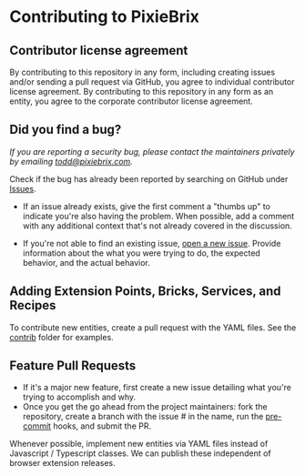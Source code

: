 # Contributing to PixieBrix

## Contributor license agreement

By contributing to this repository in any form, including creating issues and/or sending a pull request via GitHub,
you agree to individual contributor license agreement. By contributing to this repository in any form as an entity,
you agree to the corporate contributor license agreement.

## Did you find a bug?

*If you are reporting a security bug, please contact the maintainers privately
by emailing todd@pixiebrix.com.*

Check if the bug has already been reported by searching on GitHub under [Issues](https://github.com/pixiebrix/pixiebrix-extension/issues).

* If an issue already exists, give the first comment a "thumbs up" to indicate you're also having the problem.
When possible, add a comment with any additional context that's not already covered in the discussion.

* If you're not able to find an existing issue, [open a new issue](https://github.com/pixiebrix/pixiebrix-extension/issues/new).
Provide information about the what you were trying to do, the expected behavior, and the actual behavior.


## Adding Extension Points, Bricks, Services, and Recipes

To contribute new entities, create a pull request with the YAML files. See the
[contrib](https://github.com/pixiebrix/pixiebrix-extension/tree/master/contrib) folder
for examples.

## Feature Pull Requests

* If it's a major new feature, first create a new issue detailing what you're trying
to accomplish and why.
* Once you get the go ahead from the project maintainers: fork the repository,
create a branch with the issue # in the name, run the [pre-commit](https://pre-commit.com/)
hooks, and submit the PR.

Whenever possible, implement new entities via YAML files instead of
Javascript / Typescript classes. We can publish these independent of browser
extension releases.
